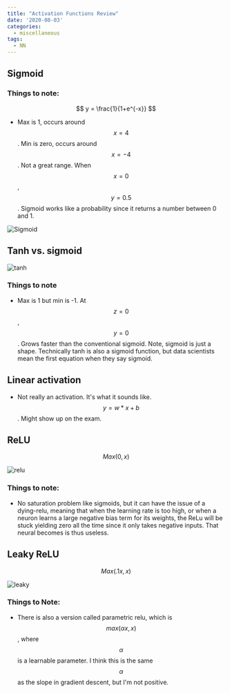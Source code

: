 ```yaml
---
title: "Activation Functions Review"
date: '2020-08-03'
categories:
  - miscellaneous
tags:
  - NN
---
```


## Sigmoid

### Things to note:

$$
y = \frac{1}{1+e^{-x}}
$$

- Max is 1, occurs around $$x=4$$. Min is zero, occurs around $$x=-4$$. Not a great range. When $$x=0$$, $$y=0.5$$. Sigmoid works like a probability since it returns a number between 0 and 1.

![Sigmoid](https://upload.wikimedia.org/wikipedia/commons/thumb/8/88/Logistic-curve.svg/1200px-Logistic-curve.svg.png)

## Tanh vs. sigmoid

![tanh](https://miro.medium.com/max/1190/1*f9erByySVjTjohfFdNkJYQ.jpeg)

### Things to note

- Max is 1 but min is -1. At $$z=0$$, $$y=0$$. Grows faster than the conventional sigmoid. Note, sigmoid is just a shape. Technically tanh is also a sigmoid function, but data scientists mean the first equation when they say sigmoid.

## Linear activation

- Not really an activation. It's what it sounds like. $$y=w*x + b$$. Might show up on the exam.

## ReLU

$$
Max(0,x)
$$

![relu](https://www.researchgate.net/profile/Muhammad_Hamdan9/publication/327435257/figure/fig4/AS:742898131812354@1554132125449/Activation-Functions-ReLU-Tanh-Sigmoid.ppm)

### Things to note:

- No saturation problem like sigmoids, but it can have the issue of a dying-relu, meaning that when the learning rate is too high, or when a neuron learns a large negative bias term for its weights, the ReLu will be stuck yielding zero all the time since it only takes negative inputs. That neural becomes is thus useless.

## Leaky ReLU

$$
Max(.1x, x)
$$

![leaky](https://i1.wp.com/clay-atlas.com/wp-content/uploads/2019/10/image-37.png?w=640&ssl=1)

### Things to Note:

- There is also a version called parametric relu, which is $$max(\alpha x,x)$$, where $$\alpha$$ is a learnable parameter. I think this is the same $$\alpha$$ as the slope in gradient descent, but I'm not positive.
